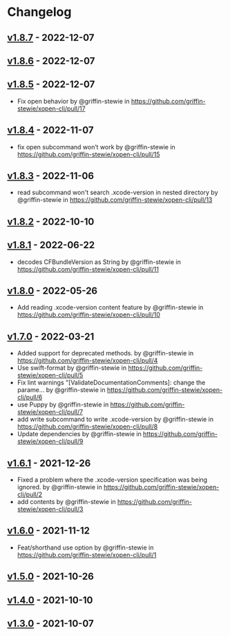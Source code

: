 # Changelog

## [v1.8.7](https://github.com/griffin-stewie/xopen-cli/compare/v1.8.6...v1.8.7) - 2022-12-07

## [v1.8.6](https://github.com/griffin-stewie/xopen-cli/compare/v1.8.5...v1.8.6) - 2022-12-07

## [v1.8.5](https://github.com/griffin-stewie/xopen-cli/compare/v1.8.4...v1.8.5) - 2022-12-07
- Fix open behavior  by @griffin-stewie in https://github.com/griffin-stewie/xopen-cli/pull/17

## [v1.8.4](https://github.com/griffin-stewie/xopen-cli/compare/v1.8.3...v1.8.4) - 2022-11-07
- fix open subcommand won’t work by @griffin-stewie in https://github.com/griffin-stewie/xopen-cli/pull/15

## [v1.8.3](https://github.com/griffin-stewie/xopen-cli/compare/v1.8.2...v1.8.3) - 2022-11-06
- read subcommand won't search .xcode-version in nested directory by @griffin-stewie in https://github.com/griffin-stewie/xopen-cli/pull/13

## [v1.8.2](https://github.com/griffin-stewie/xopen-cli/compare/v1.8.1...v1.8.2) - 2022-10-10

## [v1.8.1](https://github.com/griffin-stewie/xopen-cli/compare/v1.8.0...v1.8.1) - 2022-06-22
- decodes CFBundleVersion as String by @griffin-stewie in https://github.com/griffin-stewie/xopen-cli/pull/11

## [v1.8.0](https://github.com/griffin-stewie/xopen-cli/compare/v1.7.0...v1.8.0) - 2022-05-26
- Add reading .xcode-version content feature by @griffin-stewie in https://github.com/griffin-stewie/xopen-cli/pull/10

## [v1.7.0](https://github.com/griffin-stewie/xopen-cli/compare/v1.6.1...v1.7.0) - 2022-03-21
- Added support for deprecated methods. by @griffin-stewie in https://github.com/griffin-stewie/xopen-cli/pull/4
- Use swift-format by @griffin-stewie in https://github.com/griffin-stewie/xopen-cli/pull/5
- Fix lint warnings "[ValidateDocumentationComments]: change the parame… by @griffin-stewie in https://github.com/griffin-stewie/xopen-cli/pull/6
- use Puppy by @griffin-stewie in https://github.com/griffin-stewie/xopen-cli/pull/7
- add write subcommand to write .xcode-version by @griffin-stewie in https://github.com/griffin-stewie/xopen-cli/pull/8
- Update dependencies by @griffin-stewie in https://github.com/griffin-stewie/xopen-cli/pull/9

## [v1.6.1](https://github.com/griffin-stewie/xopen-cli/compare/v1.6.0...v1.6.1) - 2021-12-26
- Fixed a problem where the .xcode-version specification was being ignored. by @griffin-stewie in https://github.com/griffin-stewie/xopen-cli/pull/2
- add contents by @griffin-stewie in https://github.com/griffin-stewie/xopen-cli/pull/3

## [v1.6.0](https://github.com/griffin-stewie/xopen-cli/compare/v1.5.0...v1.6.0) - 2021-11-12
- Feat/shorthand use option by @griffin-stewie in https://github.com/griffin-stewie/xopen-cli/pull/1

## [v1.5.0](https://github.com/griffin-stewie/xopen-cli/compare/v1.4.0...v1.5.0) - 2021-10-26

## [v1.4.0](https://github.com/griffin-stewie/xopen-cli/compare/v1.3.0...v1.4.0) - 2021-10-10

## [v1.3.0](https://github.com/griffin-stewie/xopen-cli/commits/v1.3.0) - 2021-10-07
